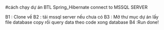 #cách chạy dự án BTL Spring_Hibernate connect to MSSQL SERVER

B1 : Clone về 
B2 : tải mssql server nếu chưa có 
B3 : Mở thư mục dự án lấy file database copy rồi query data theo code xong database 
B4 :Run done!
